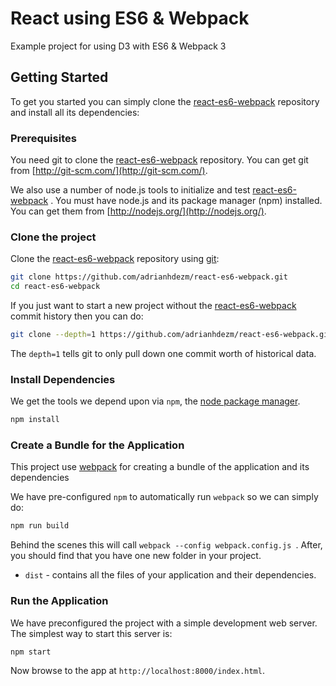 # React using ES6 & Webpack
Example project for using D3 with ES6 & Webpack 3

## Getting Started

To get you started you can simply clone the [react-es6-webpack](https://github.com/adrianhdezm/react-es6-webpack) repository and install all its dependencies:

### Prerequisites

You need git to clone the [react-es6-webpack](https://github.com/adrianhdezm/react-es6-webpack)  repository. You can get git from
[http://git-scm.com/](http://git-scm.com/).

We also use a number of node.js tools to initialize and test [react-es6-webpack](https://github.com/adrianhdezm/react-es6-webpack) . You must have node.js and
its package manager (npm) installed.  You can get them from [http://nodejs.org/](http://nodejs.org/).

### Clone the project

Clone the [react-es6-webpack](https://github.com/adrianhdezm/react-es6-webpack)  repository using [git](http://git-scm.com/):

```bash
git clone https://github.com/adrianhdezm/react-es6-webpack.git
cd react-es6-webpack
```

If you just want to start a new project without the [react-es6-webpack](https://github.com/adrianhdezm/react-es6-webpack)  commit history then you can do:

```bash
git clone --depth=1 https://github.com/adrianhdezm/react-es6-webpack.git <your-project-name>
```

The `depth=1` tells git to only pull down one commit worth of historical data.

### Install Dependencies

We get the tools we depend upon via `npm`, the [node package manager](https://www.npmjs.com).

```bash
npm install
```


### Create a Bundle for the Application

This project use [webpack](https://github.com/webpack/webpack) for creating a bundle of the application and its dependencies

We have pre-configured `npm` to automatically run `webpack` so we can simply do:

```bash
npm run build
```

Behind the scenes this will call `webpack --config webpack.config.js `.  After, you should find that you have one new folder in your project.

* `dist` - contains all the files of your application and their dependencies.

### Run the Application

We have preconfigured the project with a simple development web server.  The simplest way to start
this server is:

```bash
npm start
```

Now browse to the app at `http://localhost:8000/index.html`.